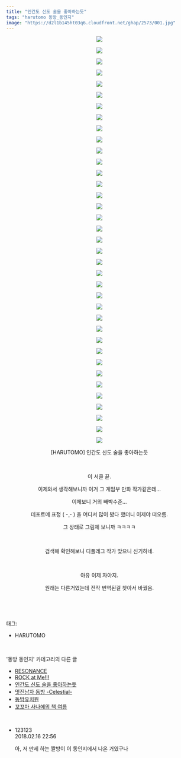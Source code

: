 ```yaml
---
title: "인간도 신도 술을 좋아하는듯"
tags: "harutomo 동방_동인지"
image: "https://d2l1b145ht03q6.cloudfront.net/ghap/2573/001.jpg"
---
```

<div class="article">
<p style="text-align: center; clear: none; float: none;"><img src="{{ site.imgserver1 }}/ghap/2573/001.jpg"/></p>
<p style="text-align: center; clear: none; float: none;"><img src="{{ site.imgserver1 }}/ghap/2573/002.jpg"/></p>
<p style="text-align: center; clear: none; float: none;"><img src="{{ site.imgserver1 }}/ghap/2573/003.jpg"/></p>
<p style="text-align: center; clear: none; float: none;"><img src="{{ site.imgserver1 }}/ghap/2573/004.jpg"/></p>
<p style="text-align: center; clear: none; float: none;"><img src="{{ site.imgserver1 }}/ghap/2573/005.jpg"/></p>
<p style="text-align: center; clear: none; float: none;"><img src="{{ site.imgserver1 }}/ghap/2573/006.jpg"/></p>
<p style="text-align: center; clear: none; float: none;"><img src="{{ site.imgserver1 }}/ghap/2573/007.jpg"/></p>
<p style="text-align: center; clear: none; float: none;"><img src="{{ site.imgserver1 }}/ghap/2573/008.jpg"/></p>
<p style="text-align: center; clear: none; float: none;"><img src="{{ site.imgserver1 }}/ghap/2573/009.jpg"/></p>
<p style="text-align: center; clear: none; float: none;"><img src="{{ site.imgserver1 }}/ghap/2573/010.jpg"/></p>
<p style="text-align: center; clear: none; float: none;"><img src="{{ site.imgserver1 }}/ghap/2573/011.jpg"/></p>
<p style="text-align: center; clear: none; float: none;"><img src="{{ site.imgserver1 }}/ghap/2573/012.jpg"/></p>
<p style="text-align: center; clear: none; float: none;"><img src="{{ site.imgserver1 }}/ghap/2573/013.jpg"/></p>
<p style="text-align: center; clear: none; float: none;"><img src="{{ site.imgserver1 }}/ghap/2573/014.jpg"/></p>
<p style="text-align: center; clear: none; float: none;"><img src="{{ site.imgserver1 }}/ghap/2573/015.jpg"/></p>
<p style="text-align: center; clear: none; float: none;"><img src="{{ site.imgserver1 }}/ghap/2573/016.jpg"/></p>
<p style="text-align: center; clear: none; float: none;"><img src="{{ site.imgserver1 }}/ghap/2573/017.jpg"/></p>
<p style="text-align: center; clear: none; float: none;"><img src="{{ site.imgserver1 }}/ghap/2573/018.jpg"/></p>
<p style="text-align: center; clear: none; float: none;"><img src="{{ site.imgserver1 }}/ghap/2573/019.jpg"/></p>
<p style="text-align: center; clear: none; float: none;"><img src="{{ site.imgserver1 }}/ghap/2573/020.jpg"/></p>
<p style="text-align: center; clear: none; float: none;"><img src="{{ site.imgserver1 }}/ghap/2573/021.jpg"/></p>
<p style="text-align: center; clear: none; float: none;"><img src="{{ site.imgserver1 }}/ghap/2573/022.jpg"/></p>
<p style="text-align: center; clear: none; float: none;"><img src="{{ site.imgserver1 }}/ghap/2573/023.jpg"/></p>
<p style="text-align: center; clear: none; float: none;"><img src="{{ site.imgserver1 }}/ghap/2573/024.jpg"/></p>
<p style="text-align: center; clear: none; float: none;"><img src="{{ site.imgserver1 }}/ghap/2573/025.jpg"/></p>
<p style="text-align: center; clear: none; float: none;"><img src="{{ site.imgserver1 }}/ghap/2573/026.jpg"/></p>
<p style="text-align: center; clear: none; float: none;"><img src="{{ site.imgserver1 }}/ghap/2573/027.jpg"/></p>
<p style="text-align: center; clear: none; float: none;"><img src="{{ site.imgserver1 }}/ghap/2573/028.jpg"/></p>
<p style="text-align: center; clear: none; float: none;"><img src="{{ site.imgserver1 }}/ghap/2573/029.jpg"/></p>
<p style="text-align: center; clear: none; float: none;"><img src="{{ site.imgserver1 }}/ghap/2573/030.jpg"/></p>
<p style="text-align: center; clear: none; float: none;"><img src="{{ site.imgserver1 }}/ghap/2573/031.jpg"/></p>
<p style="text-align: center; clear: none; float: none;"><img src="{{ site.imgserver1 }}/ghap/2573/032.jpg"/></p>
<p style="text-align: center; clear: none; float: none;"><img src="{{ site.imgserver1 }}/ghap/2573/033.jpg"/></p>
<p style="text-align: center; clear: none; float: none;"><img src="{{ site.imgserver1 }}/ghap/2573/034.jpg"/></p>
<p style="text-align: center; clear: none; float: none;"><img src="{{ site.imgserver1 }}/ghap/2573/035.jpg"/></p>
<p style="text-align: center; clear: none; float: none;"><img src="{{ site.imgserver1 }}/ghap/2573/036.jpg"/></p>
<p style="text-align: center; clear: none; float: none;"><img src="{{ site.imgserver1 }}/ghap/2573/037.jpg"/></p>
<p style="text-align: center; clear: none; float: none;">[HARUTOMO] 인간도 신도 술을 좋아하는듯</p>
<p style="text-align: center; clear: none; float: none;"><br/></p>
<p style="text-align: center; clear: none; float: none;">이 서클 끝.</p>
<p style="text-align: center; clear: none; float: none;">이제와서 생각해보니까 이거 그 게임부 만화 작가같은데...</p>
<p style="text-align: center; clear: none; float: none;">이제보니 거의 빼박수준...</p>
<p style="text-align: center; clear: none; float: none;">데포르메 표정 ( -¸- ) 을 어디서 많이 봤다 했더니 이제야 떠오름.</p>
<p style="text-align: center; clear: none; float: none;">그 상태로 그림체 보니까 ㅋㅋㅋㅋ</p>
<p style="text-align: center; clear: none; float: none;"><br/></p>
<p style="text-align: center; clear: none; float: none;">검색해 확인해보니 디플레그 작가 맞으니 신기하네.</p>
<p style="text-align: center; clear: none; float: none;"><br/></p>
<p style="text-align: center; clear: none; float: none;">아유 이제 자야지.</p>
<p style="text-align: center; clear: none; float: none;">원래는 다른거였는데 전작 번역된걸 찾아서 바꿨음.</p>
<p><br/></p>
</div><br/>
<div class="tagTrail">
<p>태그: </p>
<ul>
<li>HARUTOMO</li>
</ul>
</div><br/>
<div class="another">
<p>'동방 동인지' 카테고리의 다른 글</p>
<ul>
<li><a href="/ghap_2575">RESONANCE</a></li>
<li><a href="/ghap_2574">ROCK at Me!!!</a></li>
<li><a href="/ghap_2573">인간도 신도 술을 좋아하는듯</a></li>
<li><a href="/ghap_2572">멋진남자 동방 -Celestial-</a></li>
<li><a href="/ghap_2571">동방유치원</a></li>
<li><a href="/ghap_2570">꼬꼬마 사나에의 책 여름</a></li>
</ul>
</div><br/>
<div class="cb_module cb_fluid">
<div class="cb_wrt cb_profile">
<div class="comment">
<ul>
<li class="cb_thumb_off" id="comment15200725">
<div class="cb_comment_area">
<div class="cb_info_area">
<div class="cb_section">
<span class="cb_nick_name">123123</span>
</div>
<div class="cb_section">
<span class="cb_date">2018.02.16 22:56 </span>
</div>
</div>
<div class="cb_dsc_comment">
<p class="cb_dsc">
											아, 저 만세 하는 짤방이 이 동인지에서 나온 거였구나
										</p>
</div>
</div></li>
</ul>
</div>
</div><!-- commentList close -->
</div><br/>

